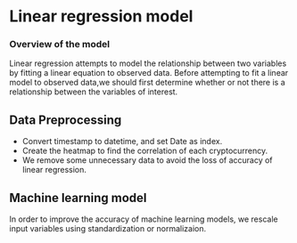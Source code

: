 # Linear regression model
### Overview of the model
Linear regression attempts to model the relationship between two variables by fitting a linear equation to observed data. Before attempting to fit a linear model to observed data,we should first determine whether or not there is a relationship between the variables of interest. 
## Data Preprocessing
* Convert timestamp to datetime, and set Date as index.
* Create the heatmap to find the correlation of each cryptocurrency.
* We remove some unnecessary data to avoid the loss of accuracy of linear regression.

## Machine learning model
In order to improve the accuracy of machine learning models, we rescale input variables using standardization or normalizaion.

